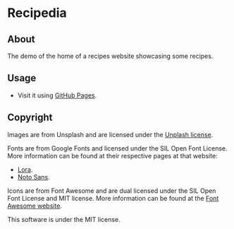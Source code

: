 # Recipedia
## About
The demo of the home of a recipes website showcasing some recipes.

## Usage
-	Visit it using [GitHub Pages](https://skippyr.github.io/recipedia).

## Copyright
Images are from Unsplash and are licensed under the [Unplash license](https://unsplash.com/license).

Fonts are from Google Fonts and licensed under the SIL Open Font License. More information can be found at their respective pages at that website:
-	[Lora](https://fonts.google.com/specimen/Lora).
-	[Noto Sans](https://fonts.google.com/noto/specimen/Noto+Sans).

Icons are from Font Awesome and are dual licensed under the SIL Open Font License and MIT license. More information can be found at the [Font Awesome website](https://fontawesome.com/v4/license).

This software is under the MIT license.

